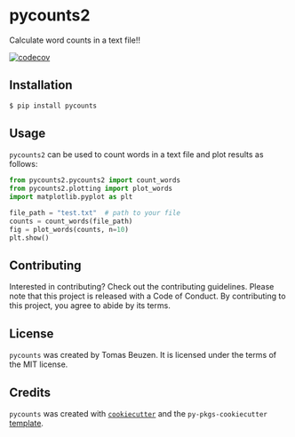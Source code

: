 # pycounts2

Calculate word counts in a text file!!

[![codecov](https://codecov.io/github/meagangardner/pycounts2/graph/badge.svg?token=W2YVPYM67T)](https://codecov.io/github/meagangardner/pycounts2)

## Installation

```bash
$ pip install pycounts
```

## Usage

`pycounts2` can be used to count words in a text file and plot results
as follows:

```python
from pycounts2.pycounts2 import count_words
from pycounts2.plotting import plot_words
import matplotlib.pyplot as plt

file_path = "test.txt"  # path to your file
counts = count_words(file_path)
fig = plot_words(counts, n=10)
plt.show()
```

## Contributing

Interested in contributing? Check out the contributing guidelines. 
Please note that this project is released with a Code of Conduct. 
By contributing to this project, you agree to abide by its terms.

## License

`pycounts` was created by Tomas Beuzen. It is licensed under the terms
of the MIT license.

## Credits

`pycounts` was created with 
[`cookiecutter`](https://cookiecutter.readthedocs.io/en/latest/) and 
the `py-pkgs-cookiecutter` 
[template](https://github.com/py-pkgs/py-pkgs-cookiecutter).
